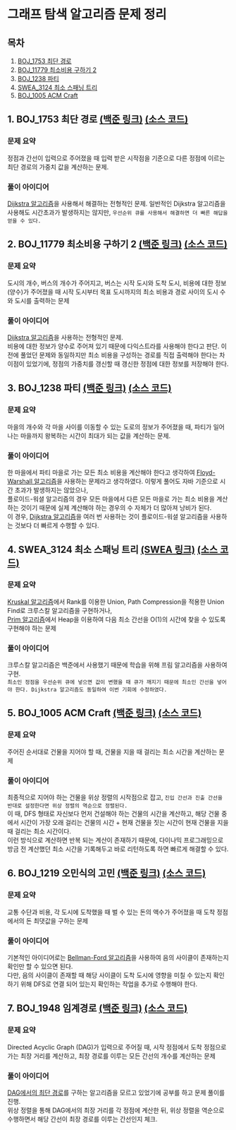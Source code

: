 # 그래프 탐색 알고리즘 문제 정리

## 목차

1. [BOJ_1753 최단 경로](#1-boj_1753-최단-경로-백준-링크-소스-코드)
2. [BOJ_11779 최소비용 구하기 2](#2-boj_11779-최소비용-구하기-2-백준-링크-소스-코드)
3. [BOJ_1238 파티](#3-boj_1238-파티-백준-링크-소스-코드)
4. [SWEA_3124 최소 스패닝 트리](#4-swea_3124-최소-스패닝-트리-swea-링크-소스-코드)
5. [BOJ_1005 ACM Craft](#5-boj_1005-acm-craft-백준-링크-소스-코드)

## 1. BOJ_1753 최단 경로 [(백준 링크)](https://www.acmicpc.net/problem/1753) [(소스 코드)](https://github.com/rldnjs7723/CodingTest/blob/main/BOJ/1000/Main_1753.java)

### 문제 요약

정점과 간선이 입력으로 주어졌을 때 입력 받은 시작점을 기준으로 다른 정점에 이르는 최단 경로의 가중치 값을 계산하는 문제.

### 풀이 아이디어

[Dijkstra 알고리즘](https://github.com/rldnjs7723/CodingTest/#dijkstra-다익스트라-알고리즘)을 사용해서 해결하는 전형적인 문제. 일반적인 Dijkstra 알고리즘을 사용해도 시간초과가 발생하지는 않지만, `우선순위 큐를 사용해서 해결하면 더 빠른 해답을 얻을 수 있다.`

## 2. BOJ_11779 최소비용 구하기 2 [(백준 링크)](https://www.acmicpc.net/problem/11779) [(소스 코드)](https://github.com/rldnjs7723/CodingTest/blob/main/BOJ/11000/Main_11779.java)

### 문제 요약

도시의 개수, 버스의 개수가 주어지고, 버스는 시작 도시와 도착 도시, 비용에 대한 정보 (양수)가 주어졌을 때 시작 도시부터 목표 도시까지의 최소 비용과 경로 사이의 도시 수와 도시를 출력하는 문제

### 풀이 아이디어

[Dijkstra 알고리즘](https://github.com/rldnjs7723/CodingTest/#dijkstra-다익스트라-알고리즘)을 사용하는 전형적인 문제.  
비용에 대한 정보가 양수로 주어져 있기 때문에 다익스트라를 사용해야 한다고 판단. 이전에 풀었던 문제와 동일하지만 최소 비용을 구성하는 경로를 직접 출력해야 한다는 차이점이 있었기에, 정점의 가중치를 갱신할 때 갱신한 정점에 대한 정보를 저장해야 한다.

## 3. BOJ_1238 파티 [(백준 링크)](https://www.acmicpc.net/problem/1238) [(소스 코드)](https://github.com/rldnjs7723/CodingTest/blob/main/BOJ/1000/Main_1238.java)

### 문제 요약

마을의 개수와 각 마을 사이를 이동할 수 있는 도로의 정보가 주어졌을 때, 파티가 일어나는 마을까지 왕복하는 시간이 최대가 되는 값을 계산하는 문제.

### 풀이 아이디어

한 마을에서 파티 마을로 가는 모든 최소 비용을 계산해야 한다고 생각하여 [Floyd-Warshall 알고리즘](https://github.com/rldnjs7723/CodingTest/#floyd-warshall-플로이드-워셜-알고리즘)을 사용하는 문제라고 생각하였다. 이렇게 풀어도 자바 기준으로 시간 초과가 발생하지는 않았으나,  
플로이드-워셜 알고리즘의 경우 모든 마을에서 다른 모든 마을로 가는 최소 비용을 계산하는 것이기 때문에 실제 계산해야 하는 경우의 수 자체가 더 많아져 낭비가 된다.  
이 경우, [Dijkstra 알고리즘](https://github.com/rldnjs7723/CodingTest/#dijkstra-다익스트라-알고리즘)을 여러 번 사용하는 것이 플로이드-워셜 알고리즘을 사용하는 것보다 더 빠르게 수행할 수 있다.

## 4. SWEA_3124 최소 스패닝 트리 [(SWEA 링크)](https://swexpertacademy.com/main/code/problem/problemDetail.do?contestProbId=AV_mSnmKUckDFAWb) [(소스 코드)](https://github.com/rldnjs7723/CodingTest/blob/main/SWEA/3000/Solution_3124.java)

### 문제 요약

[Kruskal 알고리즘](https://github.com/rldnjs7723/CodingTest#1-kruskal-%ED%81%AC%EB%A3%A8%EC%8A%A4%EC%B9%BC-%EC%95%8C%EA%B3%A0%EB%A6%AC%EC%A6%98)에서 Rank를 이용한 Union, Path Compression을 적용한 Union Find로 크루스칼 알고리즘을 구현하거나,  
[Prim 알고리즘](https://github.com/rldnjs7723/CodingTest#2-prim-%ED%94%84%EB%A6%BC-%EC%95%8C%EA%B3%A0%EB%A6%AC%EC%A6%98)에서 Heap을 이용하여 다음 최소 간선을 O(1)의 시간에 찾을 수 있도록 구현해야 하는 문제

### 풀이 아이디어

크루스칼 알고리즘은 백준에서 사용했기 때문에 학습을 위해 프림 알고리즘을 사용하여 구현.  
`최소인 정점을 우선순위 큐에 넣으면 값이 변했을 때 큐가 깨지기 때문에 최소인 간선을 넣어야 한다. Dijkstra 알고리즘도 동일하여 이번 기회에 수정하였다.`

## 5. BOJ_1005 ACM Craft [(백준 링크)](https://www.acmicpc.net/problem/1005) [(소스 코드)](https://github.com/rldnjs7723/CodingTest/blob/main/BOJ/1000/Main_1005.java)

### 문제 요약

주어진 순서대로 건물을 지어야 할 때, 건물을 지을 때 걸리는 최소 시간을 계산하는 문제

### 풀이 아이디어

최종적으로 지어야 하는 건물을 위상 정렬의 시작점으로 잡고, `진입 간선과 진출 간선을 반대로 설정한다면 위상 정렬의 역순으로 정렬된다.`  
이 때, DFS 형태로 자신보다 먼저 건설해야 하는 건물의 시간을 계산하고, 해당 건물 중에서 시간이 가장 오래 걸리는 건물의 시간 + 현재 건물을 짓는 시간이 현재 건물을 지을 때 걸리는 최소 시간이다.  
이런 방식으로 계산하면 반복 되는 계산이 존재하기 때문에, 다이나믹 프로그래밍으로 방금 전 계산했던 최소 시간을 기록해두고 바로 리턴하도록 하면 빠르게 해결할 수 있다.

## 6. BOJ_1219 오민식의 고민 [(백준 링크)](https://www.acmicpc.net/problem/1219) [(소스 코드)](https://github.com/rldnjs7723/CodingTest/blob/main/BOJ/1000/Main_1219.java)

### 문제 요약

교통 수단과 비용, 각 도시에 도착했을 때 벌 수 있는 돈의 액수가 주어졌을 때 도착 정점에서의 돈 최댓값을 구하는 문제

### 풀이 아이디어

기본적인 아이디어로는 [Bellman-Ford 알고리즘](https://github.com/rldnjs7723/CodingTest#bellman-ford-%EB%B0%B8%EB%A7%8C-%ED%8F%AC%EB%93%9C-%EC%95%8C%EA%B3%A0%EB%A6%AC%EC%A6%98)을 사용하여 음의 사이클이 존재하는지 확인만 할 수 있으면 된다.  
다만, 음의 사이클이 존재할 때 해당 사이클이 도착 도시에 영향을 미칠 수 있는지 확인하기 위해 DFS로 연결 되어 있는지 확인하는 작업을 추가로 수행해야 한다.

## 7. BOJ_1948 임계경로 [(백준 링크)](https://www.acmicpc.net/problem/1948) [(소스 코드)](https://github.com/rldnjs7723/CodingTest/blob/main/BOJ/1000/Main_1948.java)

### 문제 요약

Directed Acyclic Graph (DAG)가 입력으로 주어질 때, 시작 정점에서 도착 정점으로 가는 최장 거리를 계산하고, 최장 경로를 이루는 모든 간선의 개수를 계산하는 문제

### 풀이 아이디어

[DAG에서의 최단 경로](https://github.com/rldnjs7723/CodingTest#dag%EC%97%90%EC%84%9C%EC%9D%98-%EC%B5%9C%EB%8B%A8-%EA%B2%BD%EB%A1%9C-%EC%B5%9C%EC%9E%A5-%EA%B2%BD%EB%A1%9C)를 구하는 알고리즘을 모르고 있었기에 공부를 하고 문제 풀이를 진행.  
위상 정렬을 통해 DAG에서의 최장 거리를 각 정점에 계산한 뒤, 위상 정렬을 역순으로 수행하면서 해당 간선이 최장 경로를 이루는 간선인지 체크.
